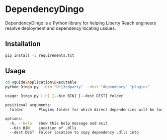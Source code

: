 # DependencyDingo

DependencyDingo is a Python library for helping Liberty Reach engineers resolve deployment and dependency locating ussues.

## Installation

```bash
pip install -i requirements.txt
```

## Usage

```bash
cd vguide\Application\Executable
python Dingo.py --bin "D:\3rdparty" --dest "dependency" "plugins"
```
```bash
usage: Dingo.py [-h] [--bin BIN] [--dest DEST] folder

positional arguments:
  folder       Plugins folder for which direct dependencies will be loaded

options:
  -h, --help   show this help message and exit
  --bin BIN    Location of .dlls
  --dest DEST  Folder location to copy dependency .dlls into
```